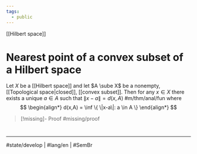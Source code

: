 ```yaml
---
tags:
  - public
---
```

[[Hilbert space]]
# Nearest point of a convex subset of a Hilbert space

Let $X$ be a [[Hilbert space]] and let $A \sube X$ be a nonempty, [[Topological space|closed]], [[convex subset]].
Then for any $x \in X$ there exists a unique $a \in A$ such that $\|x-a\|=d(x,A)$ #m/thm/anal/fun 
where
$$
\begin{align*}
d(x,A) = \inf \{ \|x-a\|: a \in A \}
\end{align*}
$$

> [!missing]- Proof
> #missing/proof


#
---
#state/develop | #lang/en | #SemBr
